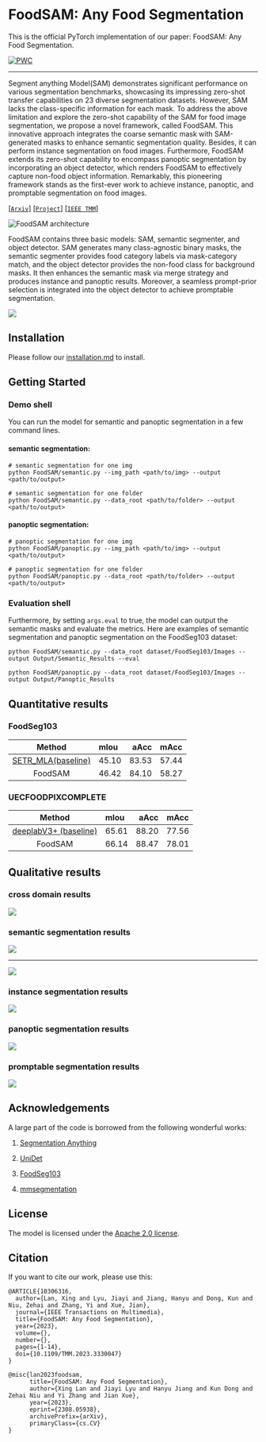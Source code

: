 # FoodSAM: Any Food Segmentation


This is the official PyTorch implementation of our paper:
FoodSAM: Any Food Segmentation.

[![PWC](https://img.shields.io/endpoint.svg?url=https://paperswithcode.com/badge/foodsam-any-food-segmentation/semantic-segmentation-on-foodseg103)](https://paperswithcode.com/sota/semantic-segmentation-on-foodseg103?p=foodsam-any-food-segmentation)

---

Segment anything Model(SAM) demonstrates significant performance on various segmentation benchmarks, showcasing its impressing zero-shot transfer capabilities on 23 diverse segmentation datasets. However, SAM lacks the class-specific information for each mask. To address the above limitation and explore the zero-shot capability of the SAM for food image segmentation, we propose a novel framework, called FoodSAM. This innovative approach integrates the coarse semantic mask with SAM-generated masks to enhance semantic
segmentation quality. Besides, it can perform instance segmentation on food images. Furthermore, FoodSAM extends its zero-shot capability to encompass panoptic segmentation by incorporating an object detector, which renders FoodSAM to effectively capture non-food object information. Remarkably, this pioneering framework stands as the first-ever work to achieve instance, panoptic, and promptable segmentation on food images. 

[[`Arxiv`](https://arxiv.org/abs/2308.05938)] 
[[`Project`]](https://starhiking.github.io/FoodSAM_Page/)
[[`IEEE TMM`]](https://ieeexplore.ieee.org/document/10306316)

![FoodSAM architecture](assets/foodsam.jpg)

FoodSAM contains three basic models: SAM, semantic segmenter, and object detector. SAM generates many class-agnostic binary masks, the semantic segmenter provides food category labels via mask-category match, and the object detector provides the non-food class for background masks. It then enhances the semantic mask via merge strategy and produces instance and panoptic results. Moreover, a seamless prompt-prior selection is integrated into the object detector to achieve promptable segmentation.

  <img src="assets/model.jpg" />

## Installation
Please follow our [installation.md](installation.md) to install.


## <a name="GettingStarted"></a>Getting Started

### Demo shell
You can run the model for semantic and panoptic segmentation in a few command lines.

#### semantic segmentation:

    # semantic segmentation for one img
    python FoodSAM/semantic.py --img_path <path/to/img> --output <path/to/output> 

    # semantic segmentation for one folder
    python FoodSAM/semantic.py --data_root <path/to/folder> --output <path/to/output>

#### panoptic segmentation:

    # panoptic segmentation for one img
    python FoodSAM/panoptic.py --img_path <path/to/img> --output <path/to/output>

    # panoptic segmentation for one folder
    python FoodSAM/panoptic.py --data_root <path/to/folder> --output <path/to/output>



### Evaluation shell
Furthermore, by setting `args.eval` to true, the model can output the semantic masks and evaluate the metrics. 
Here are examples of semantic segmentation and panoptic segmentation on the FoodSeg103 dataset:
```
python FoodSAM/semantic.py --data_root dataset/FoodSeg103/Images --output Output/Semantic_Results --eval 
```
```
python FoodSAM/panoptic.py --data_root dataset/FoodSeg103/Images --output Output/Panoptic_Results
```

## Quantitative results

### FoodSeg103
| Method | mIou | aAcc | mAcc 
| :-: | :- | -: | :-: |  
|[SETR_MLA(baseline)](https://github.com/LARC-CMU-SMU/FoodSeg103-Benchmark-v1) | 45.10 | 83.53 | 57.44
FoodSAM | 46.42 | 84.10 |  58.27

### UECFOODPIXCOMPLETE

| Method | mIou | aAcc | mAcc 
| :-: | :- | -: | :-: |  
|[deeplabV3+ (baseline)](https://github.com/HitBadTrap/Foodseg-uecfoodpix)| 65.61 |88.20| 77.56
FoodSAM | 66.14 |88.47 |78.01

## Qualitative results

### cross domain results

 <img src="assets/crossdomain.png">

### semantic segmentation results 

 <img src="assets/semantic.jpg">
 
---

 <img src="assets/semantic_compare.jpg">
 
### instance segmentation results
<img src="assets/instance_compare.jpg">

### panoptic segmentation results
<img src="assets/panoptic_compare.jpg">

### promptable segmentation results
<img src="assets/prompt_vis.jpg">

## Acknowledgements

A large part of the code is borrowed from the following wonderful works:

1. [Segmentation Anything](https://github.com/facebookresearch/segment-anything)

2. [UniDet](https://github.com/xingyizhou/UniDet)

3. [FoodSeg103](https://github.com/LARC-CMU-SMU/FoodSeg103-Benchmark-v1)

4. [mmsegmentation](https://github.com/open-mmlab/mmsegmentation)

## License

The model is licensed under the [Apache 2.0 license](LICENSE).

## Citation
If you want to cite our work, please use this:

```
@ARTICLE{10306316,
  author={Lan, Xing and Lyu, Jiayi and Jiang, Hanyu and Dong, Kun and Niu, Zehai and Zhang, Yi and Xue, Jian},
  journal={IEEE Transactions on Multimedia}, 
  title={FoodSAM: Any Food Segmentation}, 
  year={2023},
  volume={},
  number={},
  pages={1-14},
  doi={10.1109/TMM.2023.3330047}
}

@misc{lan2023foodsam,
      title={FoodSAM: Any Food Segmentation}, 
      author={Xing Lan and Jiayi Lyu and Hanyu Jiang and Kun Dong and Zehai Niu and Yi Zhang and Jian Xue},
      year={2023},
      eprint={2308.05938},
      archivePrefix={arXiv},
      primaryClass={cs.CV}
}

```
